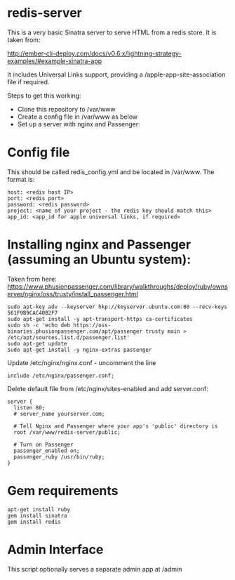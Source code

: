 # redis-server

This is a very basic Sinatra server to serve HTML from a redis store. It is taken from:

http://ember-cli-deploy.com/docs/v0.6.x/lightning-strategy-examples/#example-sinatra-app

It includes Universal Links support, providing a /apple-app-site-association file if required.

Steps to get this working:

* Clone this repository to /var/www
* Create a config file in /var/www as below
* Set up a server with nginx and Passenger:

# Config file

This should be called redis_config.yml and be located in /var/www. The format is:

    host: <redis host IP>
    port: <redis port>
    password: <redis password>
    project: <name of your project - the redis key should match this>
    app_id: <app_id for apple universal links, if required>

# Installing nginx and Passenger (assuming an Ubuntu system):

Taken from here: https://www.phusionpassenger.com/library/walkthroughs/deploy/ruby/ownserver/nginx/oss/trusty/install_passenger.html

    sudo apt-key adv --keyserver hkp://keyserver.ubuntu.com:80 --recv-keys 561F9B9CAC40B2F7
    sudo apt-get install -y apt-transport-https ca-certificates
    sudo sh -c 'echo deb https://oss-binaries.phusionpassenger.com/apt/passenger trusty main > /etc/apt/sources.list.d/passenger.list'
    sudo apt-get update
    sudo apt-get install -y nginx-extras passenger

Update /etc/nginx/nginx.conf - uncomment the line

    include /etc/nginx/passenger.conf;

Delete default file from /etc/nginx/sites-enabled and add server.conf:

    server {
      listen 80;
      # server_name yourserver.com;

      # Tell Nginx and Passenger where your app's 'public' directory is
      root /var/www/redis-server/public;

      # Turn on Passenger
      passenger_enabled on;
      passenger_ruby /usr/bin/ruby;
    }

# Gem requirements

    apt-get install ruby
    gem install sinatra
    gem install redis

# Admin Interface

This script optionally serves a separate admin app at /admin

